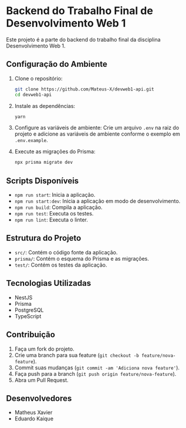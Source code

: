 # Backend do Trabalho Final de Desenvolvimento Web 1

Este projeto é a parte do backend do trabalho final da disciplina Desenvolvimento Web 1.

## Configuração do Ambiente

1. Clone o repositório:
    ```bash
    git clone https://github.com/Mateus-X/devweb1-api.git
    cd devweb1-api
    ```

2. Instale as dependências:
    ```bash
    yarn
    ```
    

3. Configure as variáveis de ambiente:
    Crie um arquivo `.env` na raiz do projeto e adicione as variáveis de ambiente conforme o exemplo em `.env.example`.

4. Execute as migrações do Prisma:
    ```bash
    npx prisma migrate dev
    ```

## Scripts Disponíveis

- `npm run start`: Inicia a aplicação.
- `npm run start:dev`: Inicia a aplicação em modo de desenvolvimento.
- `npm run build`: Compila a aplicação.
- `npm run test`: Executa os testes.
- `npm run lint`: Executa o linter.

## Estrutura do Projeto

- `src/`: Contém o código fonte da aplicação.
- `prisma/`: Contém o esquema do Prisma e as migrações.
- `test/`: Contém os testes da aplicação.

## Tecnologias Utilizadas

- NestJS
- Prisma
- PostgreSQL
- TypeScript

## Contribuição

1. Faça um fork do projeto.
2. Crie uma branch para sua feature (`git checkout -b feature/nova-feature`).
3. Commit suas mudanças (`git commit -am 'Adiciona nova feature'`).
4. Faça push para a branch (`git push origin feature/nova-feature`).
5. Abra um Pull Request.

## Desenvolvedores

- Matheus Xavier
- Eduardo Kaique